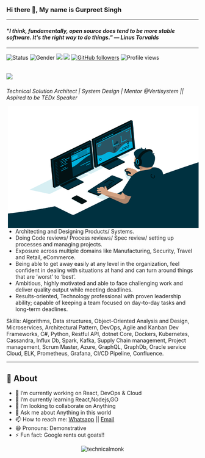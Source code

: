 ### Hi there 👋, My name is Gurpreet Singh
---

#### *"I think, fundamentally, open source does tend to be more stable software. It's the right way to do things." — Linus Torvalds*
---

![Status](https://img.shields.io/badge/status-up-brightgreen) ![Gender](https://img.shields.io/badge/gender-%F0%9F%A4%B5-lightgrey) ![](https://img.shields.io/badge/Relationship-Married-red)  ![](https://visitor-badge.glitch.me/badge?page_id=github.com/technicalmonk) [![GitHub followers](https://img.shields.io/github/followers/technicalmonk?label=Follow&style=social)](https://github.com/technicalmonk/?tab=follow) ![Profile views](https://gpvc.arturio.dev/technicalmonk)  

![](http://i.imgur.com/c7GmAJf.png)
---

*Technical Solution Architect | System Design | Mentor @Vertisystem || Aspired to be TEDx Speaker* 

<img align="right" src="Resources/gifs/code.gif" width="500" height="320" />

- Architecting and Designing Products/ Systems.
- Doing Code reviews/ Process reviews/ Spec review/ setting up processes and managing projects.
- Exposure across multiple domains like Manufacturing, Security, Travel and Retail, eCommerce.
- Being able to get away easily at any level in the organization, feel confident in dealing with situations at hand and can turn around things that are ‘worst’ to ‘best’.
- Ambitious, highly motivated and able to face challenging work and deliver quality output while meeting deadlines.
- Results-oriented, Technology professional with proven leadership ability; capable of keeping a team focused on day-to-day tasks and long-term deadlines.


Skills: Algorithms, Data structures, Object-Oriented Analysis and Design, Microservices, Architectural Pattern, DevOps, Agile and Kanban Dev Frameworks, C#, Python, Restful API, dotnet Core, Dockers, Kubernetes, Cassandra, Influx Db, Spark, Kafka, Supply Chain management, Project management, Scrum Master, Azure, GraphQL, GraphDb, Oracle service Cloud, ELK, Prometheus, Grafana, CI/CD Pipeline, Confluence.

---

## 🧐 About

- 🔭 I’m currently working on React, DevOps & Cloud 
- 🌱 I’m currently learning React,Nodejs,GO 
- 👯 I’m looking to collaborate on Anything 
- 💬 Ask me about Anything in this world 
- 📫 How to reach me: [Whatsapp](https://wa.me/918589898914)  || [Email](mailto:gurpreet.singh_89@outlook.com)
- 😄 Pronouns: Demonstrative 
- ⚡ Fun fact: Google rents out goats!! 

<p align="center"> <img src="https://github-readme-stats.vercel.app/api?username=technicalmonk&show_icons=true&theme=gotham" alt="technicalmonk" />
